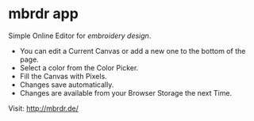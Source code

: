 # mbrdr app

Simple Online Editor for *embroidery design*.

- You can edit a Current Canvas or add a new one to the bottom of the page.
- Select a color from the Color Picker.
- Fill the Canvas with Pixels.
- Changes save automatically.
- Changes are available from your Browser Storage the next Time.


Visit: http://mbrdr.de/
